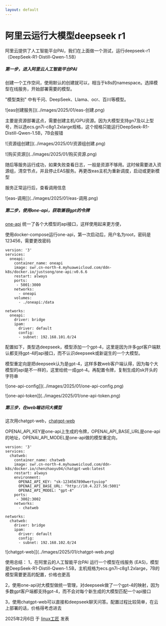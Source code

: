 ```yaml
---
layout: default
---
```


# 阿里云运行大模型deepseek r1

阿里云提供了人工智能平台PAI，我们在上面做一个测试，运行deepseek-r1（DeepSeek-R1-Distill-Qwen-1.5B）

##### 第一步，进入阿里云人工智能平台PAI

创建一个工作空间，使用默认的创建就可以，相当于k8s的namespace。选择模型在线服务，开始部署需要的模型。

"模型类别" 中有千问、DeepSeek、Llama、ocr、百川等模型。

![eas创建服务]](../images/2025/01/eas-创建.png)

主要是资源部署这点，需要创建主机/GPU资源。因为大模型支持gn7及以上型号，所以选ecs.gn7i-c8g1.2xlarge规格，这个规格只能运行DeepSeek-R1-Distill-Qwen-1.5B，7B会报错

![资源组创建]](../images/2025/01/资源组创建.png)

![购买资源]](../images/2025/01/购买资源.png)

随后等服务运行成功，如果失败查看日志，一般是资源不够用。这时候需要进入资源组，清空节点，并且停止EAS服务。再更改eas主机为重新调度，启动或更新模型

服务正常运行后，查看调用信息

![eas-调用]](../images/2025/01/eas-调用.png)

##### 第二步，使用one-api，获取兼容gpt的令牌

[one-api](https://github.com/songquanpeng/one-api) 统一了各个大模型的api接口，这样使用起来更方便，

使用docker-compose运行one-api，第一次启动后，用户名为root，密码是123456，需要更改密码

```
version: '3'
services:
  oneapi:
    container_name: oneapi
    image: swr.cn-north-4.myhuaweicloud.com/ddn-k8s/docker.io/justsong/one-api:v0.6.6
    restart: always
    ports:
     - 5001:3000
    networks:
      - oneapi
    volumes:
      - ./oneapi:/data

networks:
  oneapi:
    driver: bridge
    ipam:
      driver: default
      config:
      - subnet: 192.168.101.0/24
```

配置如下，类型选deepseek，模型添加一个gpt-4，这里是因为许多gpt客户端默认都支持gpt-4的api接口，而不认识deepseek或新诞生的一个大模型。

模型重定向是把deepseek认为是gpt-4，这样多数web客户端认得，因为每个大模型的api是不一样的，这里给统一成gpt-4。再配置令牌，复制生成的sk开头的字符串

![one-api-config]](../images/2025/01/one-api-config.png)

![one-api-token]](../images/2025/01/one-api-token.png)


##### 第三步，在web端访问大模型

这次用chatgpt-web，[chatgpt-web](https://github.com/Chanzhaoyu/chatgpt-web)

OPENAI_API_KEY是one-api上生成的令牌，OPENAI_API_BASE_URL是one-api的地址，OPENAI_API_MODEL是one-api做的模型重定向，


```
version: '3'
services:
  chatweb:
    container_name: chatweb
    image: swr.cn-north-4.myhuaweicloud.com/ddn-k8s/docker.io/chenzhaoyu94/chatgpt-web:latest
    restart: always
    environment:
      OPENAI_API_KEY: "sk-1234567890wertyuiop"
      OPENAI_API_BASE_URL: "http://10.4.227.56:5001"
      OPENAI_API_MODEL: "gpt-4"
    ports:
     - 3002:3002
    networks:
      - chatweb

networks:
  chatweb:
    driver: bridge
    ipam:
      driver: default
      config:
      - subnet: 192.168.102.0/24
```

![chatgpt-web]](../images/2025/01/chatgpt-web.png)

使用总结：
1，在阿里云的人工智能平台PAI 运行一个模型在线服务 (EAS)，模型是DeepSeek-R1-Distill-Qwen-1.5B，主机规格为ecs.gn7i-c8g1.2xlarge，7B的模型需要更高的配置，价格也更高

2，使用one-api对大模型做统一管理，对deepseek做了一个gpt-4的映射，因为多数gpt客户端都支持gpt-4，而不会对每个新生成的大模型匹配一个api接口

3，使用chatgpt-web可以直接和deepseek聊天问答。配置过程比较简单，在云上部署的话，价格得考虑进去


2025年2月6日 于 [linux工匠](https://bbotte.github.io/) 发表